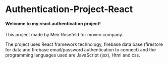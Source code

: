 # Authentication-Project-React
<h4>Welcome to my react authentication project!</h4>

This project made by Meir Rosefeld for moveo company.

The project uses React framework technology, 
firebase data base (firestore for data and firebase email/password authentication to connect)
and the programming languages used are JavaScript (jsx), Html and css.
